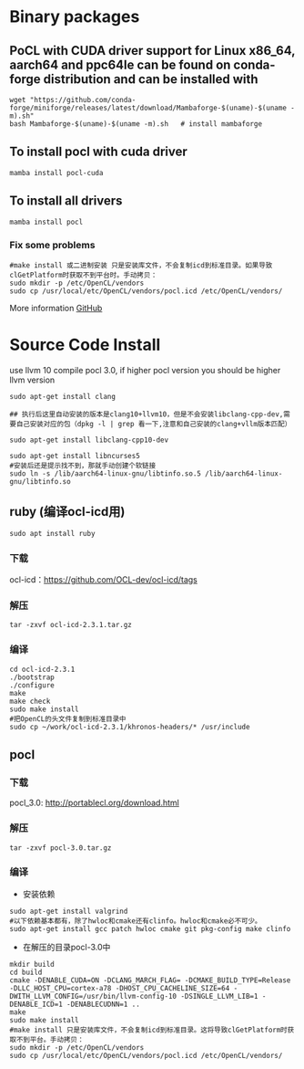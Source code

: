 # Binary packages

## PoCL with CUDA driver support for Linux x86_64, aarch64 and ppc64le can be found on conda-forge distribution and can be installed with
```
wget "https://github.com/conda-forge/miniforge/releases/latest/download/Mambaforge-$(uname)-$(uname -m).sh"
bash Mambaforge-$(uname)-$(uname -m).sh   # install mambaforge
```
## To install pocl with cuda driver
```
mamba install pocl-cuda
```
##  To install all drivers
```
mamba install pocl
```
### Fix some problems
```
#make install 或二进制安装 只是安装库文件，不会复制icd到标准目录。如果导致clGetPlatform时获取不到平台时。手动拷贝：
sudo mkdir -p /etc/OpenCL/vendors
sudo cp /usr/local/etc/OpenCL/vendors/pocl.icd /etc/OpenCL/vendors/
```

More information [GitHub](https://github.com/pocl/pocl)

# Source Code Install
use llvm 10 compile pocl 3.0, if higher pocl version you should be higher llvm version
```
sudo apt-get install clang

## 执行后这里自动安装的版本是clang10+llvm10，但是不会安装libclang-cpp-dev,需要自己安装对应的包（dpkg -l | grep 看一下,注意和自己安装的clang+vllm版本匹配）

sudo apt-get install libclang-cpp10-dev 

```

```
sudo apt-get install libncurses5
#安装后还是提示找不到，那就手动创建个软链接
sudo ln -s /lib/aarch64-linux-gnu/libtinfo.so.5 /lib/aarch64-linux-gnu/libtinfo.so

```

## ruby (编译ocl-icd用)
```
sudo apt install ruby

```
### 下载
ocl-icd：https://github.com/OCL-dev/ocl-icd/tags

### 解压
```
tar -zxvf ocl-icd-2.3.1.tar.gz

```
### 编译
```
cd ocl-icd-2.3.1
./bootstrap
./configure
make
make check
sudo make install
#把OpenCL的头文件复制到标准目录中
sudo cp ~/work/ocl-icd-2.3.1/khronos-headers/* /usr/include

```
## pocl

### 下载
pocl_3.0: http://portablecl.org/download.html

### 解压
```
tar -zxvf pocl-3.0.tar.gz
```

### 编译
* 安装依赖
```
sudo apt-get install valgrind
#以下依赖基本都有，除了hwloc和cmake还有clinfo。hwloc和cmake必不可少。
sudo apt-get install gcc patch hwloc cmake git pkg-config make clinfo

```
* 在解压的目录pocl-3.0中
```
mkdir build
cd build
cmake -DENABLE_CUDA=ON -DCLANG_MARCH_FLAG= -DCMAKE_BUILD_TYPE=Release -DLLC_HOST_CPU=cortex-a78 -DHOST_CPU_CACHELINE_SIZE=64 -DWITH_LLVM_CONFIG=/usr/bin/llvm-config-10 -DSINGLE_LLVM_LIB=1 -DENABLE_ICD=1 -DENABLECUDNN=1 ..
make
sudo make install
#make install 只是安装库文件，不会复制icd到标准目录。这将导致clGetPlatform时获取不到平台。手动拷贝：
sudo mkdir -p /etc/OpenCL/vendors
sudo cp /usr/local/etc/OpenCL/vendors/pocl.icd /etc/OpenCL/vendors/

```